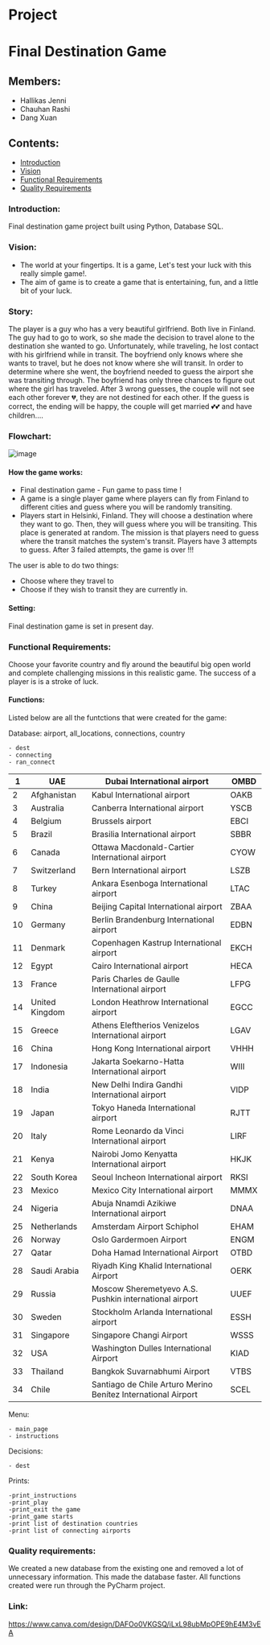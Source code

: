 # Project
# Final Destination Game
## Members:
- Hallikas Jenni
- Chauhan Rashi
- Dang Xuan

## Contents:
- [Introduction](https://github.com/XUANDANG1109/FLIGHT-GAME-PROJECT#introduction)
- [Vision](https://github.com/XUANDANG1109/FLIGHT-GAME-PROJECT#Vision)
- [Functional Requirements](https://github.com/XUANDANG1109/FLIGHT-GAME-PROJECT#functional-requirements)
- [Quality Requirements](https://github.com/XUANDANG1109/FLIGHT-GAME-PROJECT#quality-requirements)

### Introduction:
Final destination game project built using Python, Database SQL.

### Vision:
- The world at your fingertips. It is a game, Let's test your luck with this really simple game!.
- The aim of game is to create a game that is entertaining, fun, and a little bit of your luck. 

### Story:
The player is a guy who has a very beautiful girlfriend. Both live in Finland. The guy had to go to work, so she made the decision to travel alone to the destination she wanted to go. Unfortunately, while traveling, he lost contact with his girlfriend while in transit. The boyfriend only knows where she wants to travel, but he does not know where she will transit. In order to determine where she went, the boyfriend needed to guess the airport she was transiting through. The boyfriend has only three chances to figure out where the girl has traveled. After 3 wrong guesses, the couple will not see each other forever 💔, they are not destined for each other. If the guess is correct, the ending will be happy, the couple will get married 💕💕 and have children.... 


### Flowchart:
![image](https://user-images.githubusercontent.com/102602490/195088791-1e25afd9-b39d-40c0-ae7d-4d237ad57ec8.png)


#### How the game works:
- Final destination game - Fun game to pass time !
- A game is a single player game where players can fly from Finland to different cities and guess where you will be randomly transiting.
- Players start in Helsinki, Finland. They will choose a destination where they want to go. Then, they will guess where you will be transiting. This place is generated at random. The mission is that players need to guess where the transit matches the system's transit. Players have 3 attempts to guess. After 3 failed attempts, the game is over !!!

The user is able to do two things:
- Choose where they travel to
- Choose if they wish to transit they are currently in.

#### Setting:
Final destination game is set in present day.

### Functional Requirements:
Choose your favorite country and fly around the beautiful big open world and complete challenging missions in this realistic game. The success of a player is is a stroke of luck.

#### Functions:
Listed below are all the funtctions that were created for the game:

Database: airport, all_locations, connections, country
```
- dest
- connecting
- ran_connect
```
| 1 |UAE   |Dubai International airport  | OMBD |
|--------------|-------|------|-------|
| 2 |Afghanistan   | Kabul International airport | OAKB |
| 3 |Australia  | Canberra International airport | YSCB |
| 4 | Belgium | Brussels airport | EBCI |
| 5 | Brazil | Brasilia International airport  | SBBR|
| 6 |Canada |  Ottawa Macdonald-Cartier International airport  | CYOW |
| 7 | Switzerland | Bern International airport | LSZB |
| 8 | Turkey | Ankara Esenboga International airport | LTAC |
| 9 | China | Beijing Capital International airport     | ZBAA |
| 10 | Germany  | Berlin Brandenburg International airport    | EDBN |
| 11 | Denmark | Copenhagen Kastrup International airport  | EKCH |
| 12 | Egypt | Cairo International airport   | HECA |
| 13 | France  | Paris Charles de Gaulle International airport | LFPG |
| 14 | United Kingdom| London Heathrow International airport  | EGCC |
| 15 | Greece | Athens Eleftherios Venizelos International airport  | LGAV |
| 16 | China  | Hong Kong International airport | VHHH |
| 17 | Indonesia | Jakarta Soekarno-Hatta International airport  | WIII |
| 18 | India | New Delhi Indira Gandhi International airport   | VIDP |
| 19 | Japan  | Tokyo Haneda International airport   | RJTT |
| 20 | Italy | Rome Leonardo da Vinci International airport  |LIRF |
| 21 | Kenya  | Nairobi Jomo Kenyatta International airport | HKJK |
| 22 | South Korea  |Seoul Incheon International airport | RKSI |
| 23 | Mexico | Mexico City International airport    | MMMX |
| 24 | Nigeria  | Abuja Nnamdi Azikiwe International airport        | DNAA |
| 25 | Netherlands  | Amsterdam Airport Schiphol  |EHAM |
| 26 | Norway  | Oslo Gardermoen Airport   | ENGM |
| 27 | Qatar  |Doha Hamad International Airport  | OTBD |
| 28 | Saudi Arabia | Riyadh King Khalid International Airport    | OERK |
| 29 | Russia  |Moscow Sheremetyevo A.S. Pushkin international airport    | UUEF |
| 30 | Sweden  | Stockholm Arlanda International airport   |ESSH |
| 31 | Singapore  | Singapore Changi Airport    | WSSS |
| 32 | USA  |Washington Dulles International Airport  | KIAD |
| 33 | Thailand  | Bangkok Suvarnabhumi Airport  |VTBS |
| 34 | Chile  | Santiago de Chile Arturo Merino Benítez International Airport     | SCEL |



Menu:
```
- main_page
- instructions
```
Decisions:
```
- dest
```

Prints:
```
-print_instructions
-print_play
-print_exit the game
-print_game starts
-print list of destination countries
-print list of connecting airports
```

### Quality requirements:
We created a new database from the existing one and removed a lot of unnecessary information. This made the database faster. All functions created were run through the PyCharm project. 

### Link:
https://www.canva.com/design/DAFOo0VKGSQ/iLxL98ubMpOPE9hE4M3vEA
